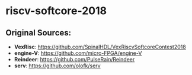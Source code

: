 # riscv-softcore-2018


## Original Sources:

- **VexRisc**: https://github.com/SpinalHDL/VexRiscvSoftcoreContest2018
- **engine-V**: https://github.com/micro-FPGA/engine-V
- **Reindeer**: https://github.com/PulseRain/Reindeer
- **serv**: https://github.com/olofk/serv
